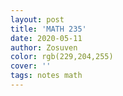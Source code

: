 ```yaml
---
layout: post
title: 'MATH 235'
date: 2020-05-11
author: Zosuven
color: rgb(229,204,255)
cover: ''
tags: notes math
---
```

